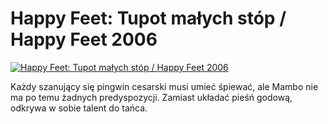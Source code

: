 Happy Feet: Tupot małych stóp / Happy Feet 2006 
=============
[![Happy Feet: Tupot małych stóp / Happy Feet 2006 ](http://vidos.pl/images/player.gif)](http://vidos.pl/happy-feet-tupot-malych-stop-happy-feet-2006)

 Każdy szanujący się pingwin cesarski musi umieć śpiewać, ale Mambo nie ma po temu żadnych predyspozycji. Zamiast układać pieśń godową, odkrywa w sobie talent do tańca.
